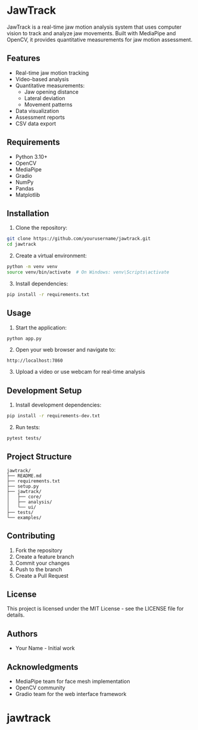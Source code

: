 # JawTrack

JawTrack is a real-time jaw motion analysis system that uses computer vision to track and analyze jaw movements. Built with MediaPipe and OpenCV, it provides quantitative measurements for jaw motion assessment.

## Features

- Real-time jaw motion tracking
- Video-based analysis
- Quantitative measurements:
  - Jaw opening distance
  - Lateral deviation
  - Movement patterns
- Data visualization
- Assessment reports
- CSV data export

## Requirements

- Python 3.10+
- OpenCV
- MediaPipe
- Gradio
- NumPy
- Pandas
- Matplotlib

## Installation

1. Clone the repository:

```bash
git clone https://github.com/yourusername/jawtrack.git
cd jawtrack
```

2. Create a virtual environment:

```bash
python -m venv venv
source venv/bin/activate  # On Windows: venv\Scripts\activate
```

3. Install dependencies:

```bash
pip install -r requirements.txt
```

## Usage

1. Start the application:

```bash
python app.py
```

2. Open your web browser and navigate to:

```
http://localhost:7860
```

3. Upload a video or use webcam for real-time analysis

## Development Setup

1. Install development dependencies:

```bash
pip install -r requirements-dev.txt
```

2. Run tests:

```bash
pytest tests/
```

## Project Structure

```
jawtrack/
├── README.md
├── requirements.txt
├── setup.py
├── jawtrack/
│   ├── core/
│   ├── analysis/
│   └── ui/
├── tests/
└── examples/
```

## Contributing

1. Fork the repository
2. Create a feature branch
3. Commit your changes
4. Push to the branch
5. Create a Pull Request

## License

This project is licensed under the MIT License - see the LICENSE file for details.

## Authors

- Your Name - Initial work

## Acknowledgments

- MediaPipe team for face mesh implementation
- OpenCV community
- Gradio team for the web interface framework
# jawtrack
